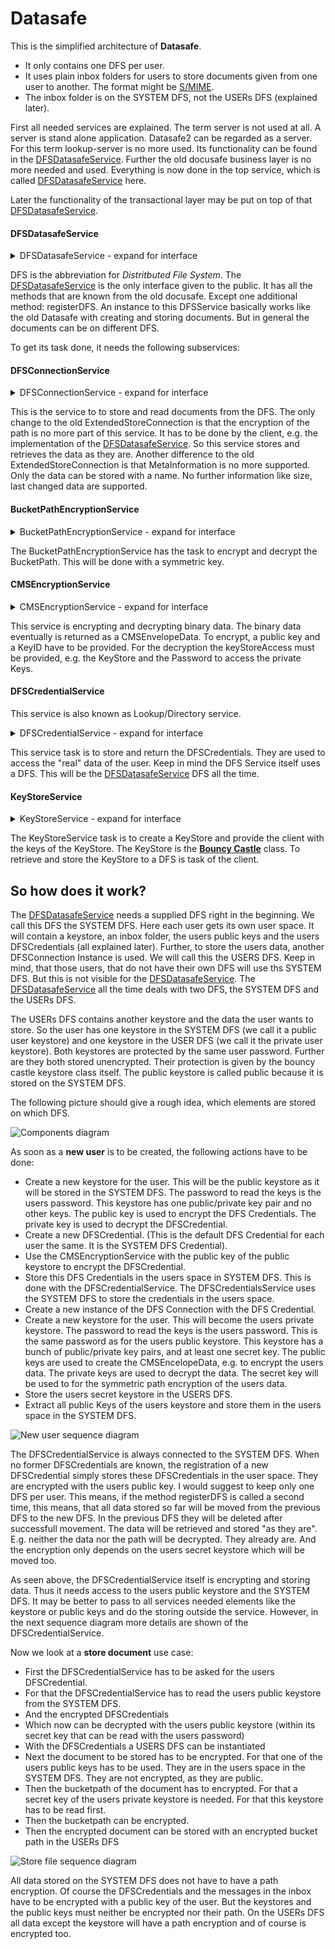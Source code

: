 # Datasafe
This is the simplified architecture of **Datasafe**. 

* It only contains one DFS per user.
* It uses plain inbox folders for users to store documents given from one user to another. The format might be [S/MIME](https://en.wikipedia.org/wiki/S/MIME).
* The inbox folder is on the SYSTEM DFS, not the USERs DFS (explained later).

First all needed services are explained. The term server is not used at all. A server is stand alone application. 
Datasafe2 can be regarded as a server. For this term lookup-server is no more used. 
Its functionality can be found in the [DFSDatasafeService](#DFSDatasafeService). 
Further the old docusafe business layer is no more needed and used. 
Everything is now done in the top service, which is called [DFSDatasafeService](#DFSDatasafeService) here.

Later the functionality of the transactional layer may be put on top of that [DFSDatasafeService](#DFSDatasafeService).

#### DFSDatasafeService ####
<details><summary>DFSDatasafeService - expand for interface</summary>
<p>

```
registerDFS (dfsCredentials: DFSCredentials,userIDAuth: UserIDAuth,): void
storeDocument (dsDocument: DSDocument,userIDAuth: UserIDAuth,): void
readDocument (userIDAuth: UserIDAuth,documentFQN: DocumentFQN,): DSDocument
deleteDocument (userIDAuth: UserIDAuth,documentFQN: DocumentFQN,): void
documentExists (userIDAuth: UserIDAuth,documentFQN: DocumentFQN,): boolean
deleteFolder (documentDirectoryFQN: DocumentDirectoryFQN,userIDAuth: UserIDAuth,): void
list (documentDirectoryFQN: DocumentDirectoryFQN,userIDAuth: UserIDAuth,recursiveFlag: ListRecursiveFlag,): List<DocumentFQN>
listInbox (userIDAuth: UserIDAuth,): List<DocumentFQN>
writeDocumentToInboxOfUser (document: DSDocument,receiverUserID: UserID,destDocumentFQN: DocumentFQN,): void
readDocumentFromInbox (source: DocumentFQN,userIDAuth: UserIDAuth,): DSDocument
deleteDocumentFromInbox (userIDAuth: UserIDAuth,documentFQN: DocumentFQN,): void
createUser (userIDAuth: UserIDAuth,): void
destroyUser (userIDAuth: UserIDAuth,): void
userExists (userID: UserID,): boolean
```

</p>
</details>

DFS is the abbreviation for _Distritbuted File System_. The [DFSDatasafeService](#DFSDatasafeService) is the only interface given to the public. 
It has all the methods that are known from the old docusafe. Except one additional method: registerDFS. 
An instance to this DFSService basically works like the old Datasafe with creating and storing documents. 
But in general the documents can be on different DFS.

To get its task done, it needs the following subservices:

#### DFSConnectionService ####
<details><summary>DFSConnectionService - expand for interface</summary>
<p>

```
putBlob (documentContent: DocumentContent,bucketPath: BucketPath,): void
getBlob (bucketPath: BucketPath,): DocumentContent
blobExists (bucketPath: BucketPath,): boolean
removeBlob (bucketPath: BucketPath,): void
removeBlobFolder (bucketDirectory: BucketDirectory,): void
list (bucketDirectory: BucketDirectory,listRecursiveFlag: ListRecursiveFlag,): List<BucketPath>
listAllDirectories ( ): List<BucketDirectory>
```

</p>
</details>

This is the service to to store and read documents from the DFS. 
The only change to the old ExtendedStoreConnection is that the encryption of the path is no more part of this service.
It has to be done by the client, e.g. the implementation of the [DFSDatasafeService](#DFSDatasafeService). 
So this service stores and retrieves the data as they are. 
Another difference to the old ExtendedStoreConnection is that MetaInformation is no more supported. 
Only the data can be stored with a name. No further information like size, last changed data are supported.

#### BucketPathEncryptionService ####
<details><summary>BucketPathEncryptionService - expand for interface</summary>
<p>

```
encrypt (secretKey: SecretKey,bucketPath: BucketPath,): BucketPath
decrypt (secretKey: SecretKey,bucketPath: BucketPath,): BucketPath
```

</p>
</details>

The BucketPathEncryptionService has the task to encrypt and decrypt the BucketPath. 
This will be done with a symmetric key.

#### CMSEncryptionService ####
<details><summary>CMSEncryptionService - expand for interface</summary>
<p>

```
encrypt (publicKeyID: KeyID,data: DocumentContent,publicKey: PublicKey,): CMSEnvelopedData
decrypt (encryptedData: CMSEnvelopedData,keyStoreAccess: KeyStoreAccess,): DocumentContent
```

</p>
</details>

This service is encrypting and decrypting binary data. 
The binary data eventually is returned as a CMSEnvelopeData. 
To encrypt, a public key and a KeyID have to be provided. 
For the decryption the keyStoreAccess must be provided, e.g. the KeyStore and the Password to access the private Keys. 

#### DFSCredentialService ####
This service is also known as Lookup/Directory service.
<details><summary>DFSCredentialService - expand for interface</summary>
<p>

```
getDFSCredentials (userIDAuth: UserIDAuth,): DFSCredentials
registerDFS (dfsCredentials: DFSCredentials,userIDAuth: UserIDAuth,): void
```

</p>
</details>

This service task is to store and return the DFSCredentials. They are used to access the "real" data of the user. 
Keep in mind the DFS Service itself uses a DFS. This will be the [DFSDatasafeService](#DFSDatasafeService) DFS all the time.

#### KeyStoreService ####
<details><summary>KeyStoreService - expand for interface</summary>
<p>

```
createKeyStore (keyStoreAuth: KeyStoreAuth,keyStoreType: KeyStoreType,config: KeyStoreCreationConfig,): KeyStore
getPublicKeys (keyStoreAccess: KeyStoreAccess,): List<PublicKeyIDWithPublicKey>
getRandomSecretKeyID (keyStoreAccess: KeyStoreAccess,): SecretKeyIDWithKey
getSecretKey (keyID: KeyID,keyStoreAccess: KeyStoreAccess,): SecretKey
getPrivateKey (keyID: KeyID,userIDAuth: UserIDAuth,): PrivateKey
```

</p>
</details>

The KeyStoreService task is to create a KeyStore and provide the client with the keys of the KeyStore. 
The KeyStore is the **[Bouncy Castle](https://www.bouncycastle.org/)** class. 
To retrieve and store the KeyStore to a DFS is task of the client.


## So how does it work?

The [DFSDatasafeService](#DFSDatasafeService) needs a supplied DFS right in the beginning. 
We call this DFS the SYSTEM DFS. Here each user gets its own user space. 
It will contain a keystore, an inbox folder, the users public keys and the users DFSCredentials (all explained later). 
Further, to store the users data, another DFSConnection Instance is used. We will call this the USERS DFS. 
Keep in mind, that those users, that do not have their own DFS will use ths SYSTEM DFS. 
But this is not visible for the [DFSDatasafeService](#DFSDatasafeService). 
The [DFSDatasafeService](#DFSDatasafeService) all the time deals with two DFS, the SYSTEM DFS and the USERs DFS. 

The USERs DFS contains another keystore and the data the user wants to store. 
So the user has one keystore in the SYSTEM DFS (we call it a public user keystore) and one keystore in the USER DFS 
(we call it the private user keystore).
Both keystores are protected by the same user password. Further are they both stored unencrypted. 
Their protection is given by the bouncy castle keystore class itself. 
The public keystore is called public because it is stored on the SYSTEM DFS.

The following picture should give a rough idea, which elements are stored  on which DFS.

![Components diagram](http://www.plantuml.com/plantuml/proxy?src=https://raw.githubusercontent.com/adorsys/docusafe2/develop/docs/diagrams/architecture.puml&fmt=png&vvv=1)

As soon as a __**new user**__ is to be created, the following actions have to be done:

- Create a new keystore for the user. This will be the public keystore as it will be stored in the SYSTEM DFS. 
  The password to read the keys is the users password. This keystore has one public/private key pair and no other keys. 
  The public key is used to encrypt the DFS Credentials. The private key is used to decrypt the DFSCredential.
- Create a new DFSCredential. (This is the default DFS Credential for each user the same. It is the SYSTEM DFS Credential). 
- Use the CMSEncryptionService with the public key of the public keystore to encrypt the DFSCredential.
- Store this DFS Credentials in the users space in SYSTEM DFS. This is done with the DFSCredentialService. 
  The DFSCredentialsService uses the SYSTEM DFS to store the credentials in the users space.
- Create a new instance of the DFS Connection with the DFS Credential.
- Create a new keystore for the user. This will become the users private keystore. 
  The password to read the keys is the users password. 
  This is the same password as for the users public keystore. 
  This keystore has a bunch of public/private key pairs, and at least one secret key. 
  The public keys are used to create the CMSEncelopeData, e.g. to encrypt the users data. 
  The private keys are used to decrypt the data. 
  The secret key will  be used to for the symmetric path encryption of the users data. 
- Store the users secret keystore in the USERS DFS.
- Extract all public Keys of the users keystore  and store them in the users space in the SYSTEM DFS.

![New user sequence diagram](http://www.plantuml.com/plantuml/proxy?src=https://raw.githubusercontent.com/adorsys/docusafe2/develop/docs/diagrams/new_user.puml&fmt=png&vvv=1)

The DFSCredentialService is always connected to the SYSTEM DFS. When no former DFSCredentials are known,
the registration of a new DFSCredential simply stores these DFSCredentials in the user space. 
They are encrypted with the users public key. 
I would suggest  to keep only one DFS per user. This means, if the method registerDFS is called a second time, 
this means, that  all data stored so far will be moved from the previous DFS to the new DFS. 
In the previous DFS they will be deleted after successfull movement. 
The data will be retrieved and stored "as they are". E.g. neither the data nor the path will be decrypted. 
They already are. And the encryption only depends on the users secret keystore which will be moved too.

As seen above, the DFSCredentialService itself is encrypting and storing data. 
Thus it needs access to the users public keystore and the SYSTEM DFS. 
It may be better  to pass to all services needed elements like the keystore or public keys and do the 
storing outside the service. However, in the next sequence diagram more details are shown of the DFSCredentialService.

Now we look at a __**store document**__ use case:

- First the DFSCredentialService has to be asked for the users DFSCredential. 
- For that the DFSCredentialService has to read the users public keystore from the SYSTEM DFS.
- And the encrypted DFSCredentials
- Which now can be decrypted with the users public keystore (within its secret key that can be read with the users password)
- With the DFSCredentials a USERS DFS can be instantiated
- Next the document to be stored has to be encrypted. For that one of the users public keys has to be used. They are in the users space in the SYSTEM DFS. They are not encrypted, as they are public.
- Then the bucketpath of the document has to encrypted. For that a secret key of the users private keystore is needed. For that this keystore has to be read first.
- Then the bucketpath can be encrypted.
- Then the encrypted document can be stored with an encrypted bucket path in the USERs DFS

![Store file sequence diagram](http://www.plantuml.com/plantuml/proxy?src=https://raw.githubusercontent.com/adorsys/docusafe2/develop/docs/diagrams/store_file.puml&fmt=png&vvv=2)

All data stored on the SYSTEM DFS does not have to have a path encryption. 
Of course the DFSCredentials and the messages in the inbox have to be encrypted with a public key of the user. 
But the keystores and the public keys must neither be encrypted nor their path. 
On the USERs DFS all data except the keystore will have a path encryption and of course is encrypted too.